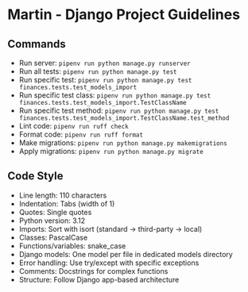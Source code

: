 # Martin - Django Project Guidelines

## Commands
- Run server: `pipenv run python manage.py runserver`
- Run all tests: `pipenv run python manage.py test`
- Run specific test: `pipenv run python manage.py test finances.tests.test_models_import`
- Run specific test class: `pipenv run python manage.py test finances.tests.test_models_import.TestClassName`
- Run specific test method: `pipenv run python manage.py test finances.tests.test_models_import.TestClassName.test_method`
- Lint code: `pipenv run ruff check`
- Format code: `pipenv run ruff format`
- Make migrations: `pipenv run python manage.py makemigrations`
- Apply migrations: `pipenv run python manage.py migrate`

## Code Style
- Line length: 110 characters
- Indentation: Tabs (width of 1)
- Quotes: Single quotes
- Python version: 3.12
- Imports: Sort with isort (standard → third-party → local)
- Classes: PascalCase
- Functions/variables: snake_case
- Django models: One model per file in dedicated models directory
- Error handling: Use try/except with specific exceptions
- Comments: Docstrings for complex functions
- Structure: Follow Django app-based architecture